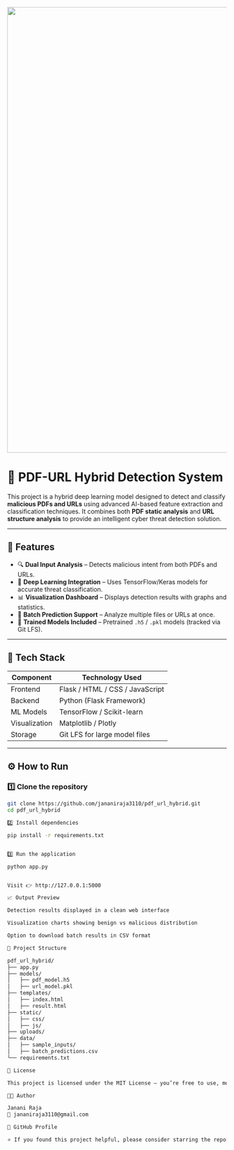

<p align="center">
  <img width="1536" height="1024" alt="PDF-URL Hybrid Detection Banner" src="https://github.com/user-attachments/assets/82902adb-bbab-47bd-8763-33a7589a81cd" />
</p>

# 🧠 PDF-URL Hybrid Detection System

This project is a hybrid deep learning model designed to detect and classify **malicious PDFs and URLs** using advanced AI-based feature extraction and classification techniques. It combines both **PDF static analysis** and **URL structure analysis** to provide an intelligent cyber threat detection solution.

---

## 🚀 Features

- 🔍 **Dual Input Analysis** – Detects malicious intent from both PDFs and URLs.
- 🧩 **Deep Learning Integration** – Uses TensorFlow/Keras models for accurate threat classification.
- 📊 **Visualization Dashboard** – Displays detection results with graphs and statistics.
- 💾 **Batch Prediction Support** – Analyze multiple files or URLs at once.
- 🧠 **Trained Models Included** – Pretrained `.h5` / `.pkl` models (tracked via Git LFS).

---

## 🧰 Tech Stack

| Component | Technology Used |
|------------|----------------|
| Frontend   | Flask / HTML / CSS / JavaScript |
| Backend    | Python (Flask Framework) |
| ML Models  | TensorFlow / Scikit-learn |
| Visualization | Matplotlib / Plotly |
| Storage | Git LFS for large model files |

---

## ⚙️ How to Run

### 1️⃣ Clone the repository
```bash
git clone https://github.com/jananiraja3110/pdf_url_hybrid.git
cd pdf_url_hybrid

2️⃣ Install dependencies

pip install -r requirements.txt


3️⃣ Run the application

python app.py


Visit 👉 http://127.0.0.1:5000

📈 Output Preview

Detection results displayed in a clean web interface

Visualization charts showing benign vs malicious distribution

Option to download batch results in CSV format

📂 Project Structure

pdf_url_hybrid/
├── app.py
├── models/
│   ├── pdf_model.h5
│   ├── url_model.pkl
├── templates/
│   ├── index.html
│   ├── result.html
├── static/
│   ├── css/
│   ├── js/
├── uploads/
├── data/
│   ├── sample_inputs/
│   ├── batch_predictions.csv
└── requirements.txt

🧾 License

This project is licensed under the MIT License — you’re free to use, modify, and distribute it with attribution.

👩‍💻 Author

Janani Raja
📧 jananiraja3110@gmail.com

🔗 GitHub Profile

⭐ If you found this project helpful, please consider starring the repository!




